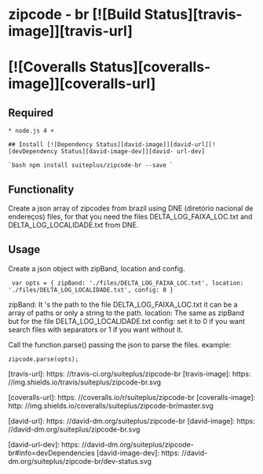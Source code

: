 # zipcode - br [![Build Status][travis-image]][travis-url]
# [![Coveralls Status][coveralls-image]][coveralls-url]



## Required
    * node.js 4 +

    ## Install [![Dependency Status][david-image]][david-url][![devDependency Status][david-image-dev]][david- url-dev]
``
`bash
    npm install suiteplus/zipcode-br --save
`
``
## Functionality

Create a json array of zipcodes from brazil using DNE (diretório nacional de endereços) files,
for that you need the files DELTA_LOG_FAIXA_LOC.txt and DELTA_LOG_LOCALIDADE.txt from DNE.

## Usage

Create a json object with zipBand, location and config.

 ` var opts = {
        zipBand: './files/DELTA_LOG_FAIXA_LOC.txt',
        location: './files/DELTA_LOG_LOCALIDADE.txt',
        config: 0
    }`
    
zipBand: It 's the path to the file DELTA_LOG_FAIXA_LOC.txt it can be a array of paths or only a string to the path.
location: The same as zipBand but for the file DELTA_LOG_LOCALIDADE.txt
config: set it to 0
if you want search files with separators or 1 if you want without it.

Call the function.parse() passing the json to parse the files.
example:

    zipcode.parse(opts);




[travis-url]: https: //travis-ci.org/suiteplus/zipcode-br
[travis-image]: https: //img.shields.io/travis/suiteplus/zipcode-br.svg

[coveralls-url]: https: //coveralls.io/r/suiteplus/zipcode-br
[coveralls-image]: http: //img.shields.io/coveralls/suiteplus/zipcode-br/master.svg

[david-url]: https: //david-dm.org/suiteplus/zipcode-br
[david-image]: https: //david-dm.org/suiteplus/zipcode-br.svg

[david-url-dev]: https: //david-dm.org/suiteplus/zipcode-br#info=devDependencies
[david-image-dev]: https: //david-dm.org/suiteplus/zipcode-br/dev-status.svg
